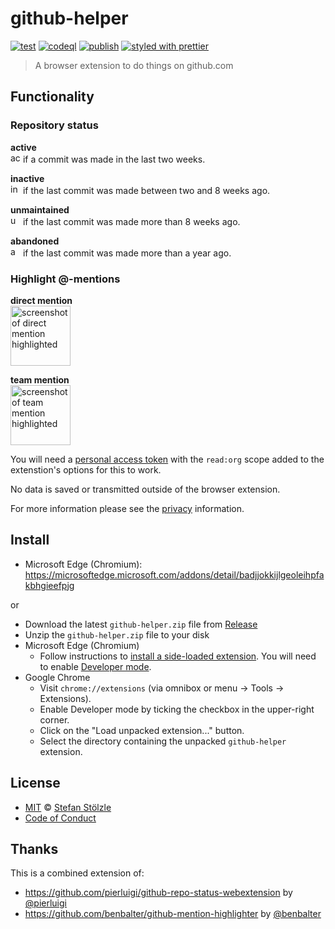 # github-helper

[![test](https://github.com/stoe/github-helper/actions/workflows/test.yml/badge.svg)](https://github.com/stoe/github-helper/actions/workflows/test.yml) [![codeql](https://github.com/stoe/github-helper/actions/workflows/codeql.yml/badge.svg)](https://github.com/stoe/github-helper/actions/workflows/codeql.yml) [![publish](https://github.com/stoe/github-helper/actions/workflows/publish.yml/badge.svg)](https://github.com/stoe/github-helper/actions/workflows/publish.yml) [![styled with prettier](https://img.shields.io/badge/styled_with-prettier-ff69b4.svg)](https://github.com/prettier/prettier)

> A browser extension to do things on github.com

## Functionality

### Repository status

**active**
<br /><img src="src/icons/status/active.png" width="16px" alt="active repository status badge" />
if a commit was made in the last two weeks.

**inactive**
<br /><img src="src/icons/status/inactive.png" width="16px" alt="inactive repository status badge" />
if the last commit was made between two and 8 weeks ago.

**unmaintained**
<br /><img src="src/icons/status/unmaintained.png" width="16px" alt="unmaintained repository status badge" />
if the last commit was made more than 8 weeks ago.

**abandoned**
<br /><img src="src/icons/status/abandoned.png" width="16px" alt="abandoned repository status badge" />
if the last commit was made more than a year ago.

### Highlight @-mentions

**direct mention**
<br /><img src=".github/assets/direct-mention.png" height="96px" alt="screenshot of direct mention highlighted" />

**team mention**
<br />
<img src=".github/assets/team-mention.png" height="96px" alt="screenshot of team mention highlighted" />

You will need a [personal access token](https://github.com/settings/tokens/new?description=github-helper-browser-extension&scopes=read:org) with the `read:org` scope added to the extenstion's options for this to work.

No data is saved or transmitted outside of the browser extension.

For more information please see the [privacy](./.github/privacy.md) information.

## Install

- Microsoft Edge (Chromium): https://microsoftedge.microsoft.com/addons/detail/badjjokkijlgeoleihpfakbhgieefpjg

or

- Download the latest `github-helper.zip` file from [Release](https://github.com/stoe/github-helper/releases)
- Unzip the `github-helper.zip` file to your disk
- Microsoft Edge (Chromium)
  - Follow instructions to [install a side-loaded extension](https://docs.microsoft.com/en-us/microsoft-edge/extensions-chromium/getting-started/part1-simple-extension#installing-and-updating-side-loaded-extensions). You will need to enable [Developer mode](https://docs.microsoft.com/en-us/microsoft-edge/extensions-chromium/getting-started/part1-simple-extension#run-your-extension-locally-in-your-browser-while-developing-it-side-loading).
- Google Chrome
  - Visit `chrome://extensions` (via omnibox or menu -> Tools -> Extensions).
  - Enable Developer mode by ticking the checkbox in the upper-right corner.
  - Click on the "Load unpacked extension..." button.
  - Select the directory containing the unpacked `github-helper` extension.

## License

- [MIT](./license) © [Stefan Stölzle](https://github.com/stoe)
- [Code of Conduct](./.github/code_of_conduct.md)

## Thanks

This is a combined extension of:

- https://github.com/pierluigi/github-repo-status-webextension by [@pierluigi](https://github.com/pierluigi)
- https://github.com/benbalter/github-mention-highlighter by [@benbalter](https://github.com/benbalter)
